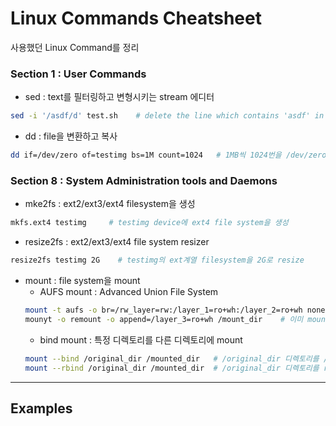 # Linux Commands Cheatsheet

사용했던 Linux Command를 정리

### Section 1 : User Commands
* sed : text를 필터링하고 변형시키는 stream 에디터
```bash
sed -i '/asdf/d' test.sh    # delete the line which contains 'asdf' in 'test.sh'
```

* dd : file을 변환하고 복사
```bash
dd if=/dev/zero of=testimg bs=1M count=1024   # 1MB씩 1024번을 /dev/zero(read시 0x00(null)을 반환하는 특수파일)에서 읽어와 testimg에 복사함
```

### Section 8 : System Administration tools and Daemons
* mke2fs : ext2/ext3/ext4 filesystem을 생성
```bash
mkfs.ext4 testimg     # testimg device에 ext4 file system을 생성
```

* resize2fs : ext2/ext3/ext4 file system resizer
```bash
resize2fs testimg 2G    # testimg의 ext계열 filesystem을 2G로 resize
```

* mount : file system을 mount
   * AUFS mount : Advanced Union File System
  ```bash
  mount -t aufs -o br=/rw_layer=rw:/layer_1=ro+wh:/layer_2=ro+wh none /mount_dir   # /rw_layer 디렉토리를 rw branch로, /layer_1과 /layer_2 디렉토리는 ro branch로 만들어 (physical disk partition이 link되지 않은) /mount_dir에 aufs 방식으로 mount
  mounyt -o remount -o append=/layer_3=ro+wh /mount_dir    # 이미 mount되어있는 /mount_dir에 /layer_3 디렉토리를 ro branch로 append
  ```
   * bind mount : 특정 디렉토리를 다른 디렉토리에 mount
  ```bash
  mount --bind /original_dir /mounted_dir   # /original_dir 디렉토리를 /mounted_dir 디렉토리에 mount
  mount --rbind /original_dir /mounted_dir  # /original_dir 디렉토리를 recursive하게 /mounted_dir 디렉토리에 mount
  ```

---
## Examples
